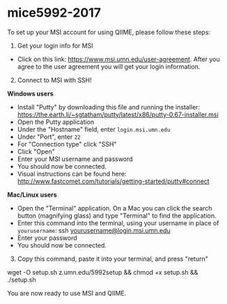 # mice5992-2017

To set up your MSI account for using QIIME, please follow these steps:

1. Get your login info for MSI

  * Click on this link: https://www.msi.umn.edu/user-agreement. After you agree to the user agreement you will get your login information. 

2. Connect to MSI with SSH!

**Windows users**

  * Install "Putty" by downloading this file and running the installer:
https://the.earth.li/~sgtatham/putty/latest/x86/putty-0.67-installer.msi
  * Open the Putty application
  * Under the "Hostname" field, enter `login.msi.umn.edu`
  * Under "Port", enter `22`
  * For "Connection type" click "SSH"
  * Click "Open"
  * Enter your MSI username and password
  * You should now be connected.
  * Visual instructions can be found here: http://www.fastcomet.com/tutorials/getting-started/putty#connect

**Mac/Linux users**

  * Open the "Terminal" application. On a Mac you can click the search button (magnifying glass) and type "Terminal" to find the application.
  * Enter this command into the terminal, using your username in place of `yourusername`:
ssh yourusername@login.msi.umn.edu
  * Enter your password
  * You should now be connected.

3. Copy this command, paste it into your terminal, and press "return"

wget -O setup.sh z.umn.edu/5992setup && chmod +x setup.sh && ./setup.sh

You are now ready to use MSI and QIIME.

